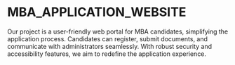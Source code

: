 # MBA_APPLICATION_WEBSITE
Our project is a user-friendly web portal for MBA candidates, simplifying the application process. Candidates can register, submit documents, and communicate with administrators seamlessly. With robust security and accessibility features, we aim to redefine the application experience.

